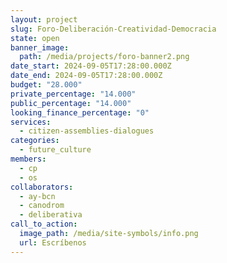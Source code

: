 ```yaml
---
layout: project
slug: Foro-Deliberación-Creatividad-Democracia
state: open
banner_image:
  path: /media/projects/foro-banner2.png
date_start: 2024-09-05T17:28:00.000Z
date_end: 2024-09-05T17:28:00.000Z
budget: "28.000"
private_percentage: "14.000"
public_percentage: "14.000"
looking_finance_percentage: "0"
services:
  - citizen-assemblies-dialogues
categories:
  - future_culture
members:
  - cp
  - os
collaborators:
  - ay-bcn
  - canodrom
  - deliberativa
call_to_action:
  image_path: /media/site-symbols/info.png
  url: Escríbenos
---
```

